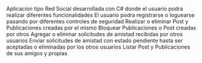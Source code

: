 Aplicacion tipo Red Social desarrollada con C# donde el usuario podra realizar diferentes funcionalidades
El usuario podra registrarse o loguearse pasando por diferentes controles de seguridad
Realizar o eliminar Post y Publicaciones creadas por el mismo
Bloquear Publicaciones o Post creadas por otros
Agregar o eliminar solicitudes de amistad recibidas por otros usuarios
Enviar solicitudes de amistad con estado pendiente hasta ser aceptadas o eliminadas por los otros usuarios
Listar Post y Publicaciones de sus amigos y propias
